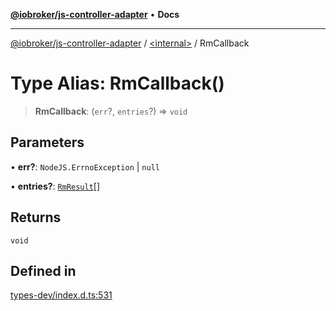 [**@iobroker/js-controller-adapter**](../../README.md) • **Docs**

***

[@iobroker/js-controller-adapter](../../globals.md) / [\<internal\>](../README.md) / RmCallback

# Type Alias: RmCallback()

> **RmCallback**: (`err`?, `entries`?) => `void`

## Parameters

• **err?**: `NodeJS.ErrnoException` \| `null`

• **entries?**: [`RmResult`](../interfaces/RmResult.md)[]

## Returns

`void`

## Defined in

[types-dev/index.d.ts:531](https://github.com/ioBroker/ioBroker.js-controller/blob/6c3a3884e29c4b6f03de102d699f9813dd546c7d/packages/types-dev/index.d.ts#L531)
